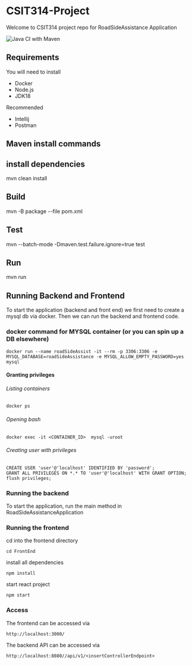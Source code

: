 # CSIT314-Project

Welcome to CSIT314 project repo for RoadSideAssistance Application

![Java CI with Maven](https://github.com/ZHIFA-CHIU/CSIT314-Project/actions/workflows/maven.yml/badge.svg)

## Requirements
You will need to install
- Docker
- Node.js
- JDK18

Recommended
- Intellij
- Postman

## Maven install commands
## install dependencies
mvn clean install

## Build
mvn -B package --file pom.xml

## Test
mvn --batch-mode -Dmaven.test.failure.ignore=true test

## Run
mvn run

## Running Backend and Frontend

To start the application (backend and front end) we first need to create a mysql db via docker. Then we can run the
backend and frontend code.


### docker command for MYSQL container (or you can spin up a DB elsewhere)
```
docker run --name roadSideAssist -it --rm -p 3306:3306 -e MYSQL_DATABASE=roadSideAssistance -e MYSQL_ALLOW_EMPTY_PASSWORD=yes mysql
```
#### Granting privileges

###### Listing containers
```
docker ps
```
###### Opening bash
```
docker exec -it <CONTAINER_ID>  mysql -uroot
```
###### Creating user with privileges
```
CREATE USER 'user'@'localhost' IDENTIFIED BY 'password';  
GRANT ALL PRIVILEGES ON *.* TO 'user'@'localhost' WITH GRANT OPTION;  
flush privileges;  
```
### Running the backend
To start the application, run the main method in RoadSideAssistanceApplication

### Running the frontend
cd into the frontend directory  
```
cd FrontEnd
```
install all dependencies  
```
npm install  
```
start react project
```
npm start
```

### Access
The frontend can be accessed via
```
http://localhost:3000/
```
The backend API can be accessed via
```
http://localhost:8080//api/v1/<insertControllerEndpoint>
```

